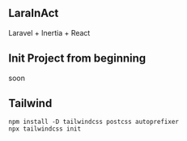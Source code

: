 ## LaraInAct
Laravel + Inertia + React

## Init Project from beginning
soon

## Tailwind
```
npm install -D tailwindcss postcss autoprefixer
npx tailwindcss init
```